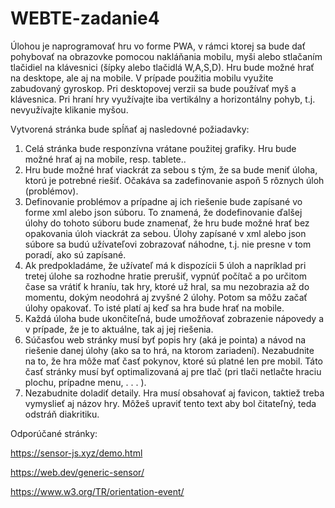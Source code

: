 # WEBTE-zadanie4

Úlohou je naprogramovať hru vo forme PWA, v rámci ktorej sa bude dať pohybovať na obrazovke pomocou nakláňania mobilu, myši alebo stlačaním tlačidiel na klávesnici (šípky alebo tlačidlá W,A,S,D). Hru bude možné hrať na desktope, ale aj na mobile. V prípade použitia mobilu využite zabudovaný gyroskop. Pri desktopovej verzii sa bude používať myš a klávesnica. Pri hraní hry využívajte iba vertikálny a horizontálny pohyb, t.j. nevyužívajte klikanie myšou.

Vytvorená stránka bude spĺňať aj nasledovné požiadavky:

1. Celá stránka bude responzívna vrátane použitej grafiky. Hru bude možné hrať aj na mobile, resp. tablete..
2. Hru bude možné hrať viackrát za sebou s tým, že sa bude meniť úloha, ktorú je potrebné riešiť. Očakáva sa zadefinovanie aspoň 5 rôznych úloh (problémov).
3. Definovanie problémov a prípadne aj ich riešenie bude zapísané vo forme xml alebo json súboru. To znamená, že dodefinovanie ďalšej úlohy do tohoto súboru bude znamenať, že hru bude možné hrať bez opakovania úloh viackrát za sebou. Úlohy zapísané v xml alebo json súbore sa budú užívateľovi zobrazovať náhodne, t.j. nie presne v tom poradí, ako sú zapísané.
4. Ak predpokladáme, že užívateľ má k dispozícii 5 úloh a napríklad pri tretej úlohe sa rozhodne hratie prerušiť, vypnúť počítač a po určitom čase sa vrátiť k hraníu, tak hry, ktoré už hral, sa mu nezobrazia až do momentu, dokým neodohrá aj zvyšné 2 úlohy. Potom sa môžu začať úlohy opakovať. To isté platí aj keď sa hra bude hrať na mobile.
5. Každá úloha bude ukončiteľná, bude umožňovať zobrazenie nápovedy a v prípade, že je to aktuálne, tak aj jej riešenia.
6. Súčasťou web stránky musí byť popis hry (aká je pointa) a návod na riešenie danej úlohy (ako sa to hrá, na ktorom zariadení). Nezabudnite na to, že hra môže mať časť pokynov, ktoré sú platné len pre mobil. Táto časť stránky musí byť optimalizovaná aj pre tlač (pri tlači netlačte hraciu plochu, prípadne menu, . . . ).
7. Nezabudnite doladiť detaily. Hra musí obsahovať aj favicon, taktiež treba vymyslieť aj názov hry. Môžeš upraviť tento text aby bol čitateľný, teda odstráň diakritiku.


Odporúčané stránky:

https://sensor-js.xyz/demo.html

https://web.dev/generic-sensor/

https://www.w3.org/TR/orientation-event/

